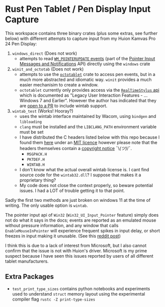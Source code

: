 # Rust Pen Tablet / Pen Display Input Capture

This workspace contains three binary crates (plus some extras, see further
below) with different attempts to capture input from my Huion Kamvas Pro 24 Pen
Display:

1. `windows_direct` (Does not work)
   - attempts to read
     [`WM_POINTERUPDATE` events](https://learn.microsoft.com/en-us/windows/win32/inputmsg/wm-pointerupdate)
     (part of the
     [Pointer Input Messages and Notifications](https://learn.microsoft.com/en-us/windows/win32/inputmsg/messages-and-notifications-portal)
     API) directly using the `windows` crate
2. `winit_and_octotab` (Does not work)
   - attempts to use the [`octotablet`](https://github.com/Fuzzyzilla/octotablet) crate to access pen events, but in a
     much more abstracted and idiomatic way. `winit` provides a much easier mechanisim to create a window.
   - `octotablet` currently only provides access via the
     [`RealTimeStylus` api](https://learn.microsoft.com/en-us/windows/win32/tablet/realtimestylus-reference)
     which is documented as "Legacy User Interaction Features - ... Windows 7
     and Earlier". However the author has indicated that they are [open to a PR](https://github.com/Fuzzyzilla/octotablet/issues/6#issuecomment-2046173357) to include wintab support.
3. `wintab_test` (Works! Hooray?)
   - uses the wintab interface maintained by Wacom, using `bindgen` and `libloading`
   - `clang` must be installed and the `LIBCLANG_PATH` environment variable must
    be set
   - I have distributed the C headers listed below with this repo because I
     found them
     [here](https://github.com/Wacom-Developer/wacom-device-kit-windows/tree/881d8e8303e858e53584e70235fe32e3c9ef06f2/Wintab%20Pressure%20Test/SampleCode/Wintab)
     under an
     [MIT licence](https://github.com/Wacom-Developer/wacom-device-kit-windows/blob/881d8e8303e858e53584e70235fe32e3c9ef06f2/Wintab%20Pressure%20Test/SampleCode/MIT-license.txt)
     however please note that the headers themselves contain a
     [copyright notice](https://github.com/Wacom-Developer/wacom-device-kit-windows/blob/881d8e8303e858e53584e70235fe32e3c9ef06f2/Wintab%20Pressure%20Test/SampleCode/Wintab/WINTAB.H#L4C1-L10C81) ¯\\_(ツ)_/¯.
     - `MSGPACK.H`
     - `PKTDEF.H`
     - `WINTAB.H`
   - I don't know what the actual overall wintab license is. I cant find source
     code for the `wintab32.dll`? I suppose that makes it a proprietary thing?
   - My code does not close the context properly, so beware potential issues. I
     had a LOT of trouble getting it to that point.

Sadly the first two methods are just broken on windows 11 at the time of
writing. The only usable option is `wintab`.

The pointer input api of `Win32` (`Win32_UI_Input_Pointer` feature) simply does
not do what it says in the docs; events are reported as an emulated mouse
without pressure information, and any window that calls `EnableMouseInPointer`
will experience frequent spikes in input delay, or short freezes in input making
it unusable. (See this [reddit post](https://www.reddit.com/r/huion/comments/1bwjl7c/tablet_freezing_midway_drawing/))

I think this is due to a lack of interest from Microsoft, but I also cannot
confirm that the issue is not with Huion's driver. Microsoft is my prime suspect
because I have seen this issues reported by users of all different tablet
manufacturers.


## Extra Packages

- `test_print_type_sizes` contains python notebooks and experiments used to
  understand `struct` memory layout using the experimental compiler flag
  `rustc -Z print-type-sizes`
